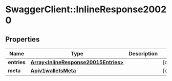 # SwaggerClient::InlineResponse20020

## Properties
Name | Type | Description | Notes
------------ | ------------- | ------------- | -------------
**entries** | [**Array&lt;InlineResponse20015Entries&gt;**](InlineResponse20015Entries.md) |  | [optional] 
**meta** | [**Apiv1walletsMeta**](Apiv1walletsMeta.md) |  | [optional] 


